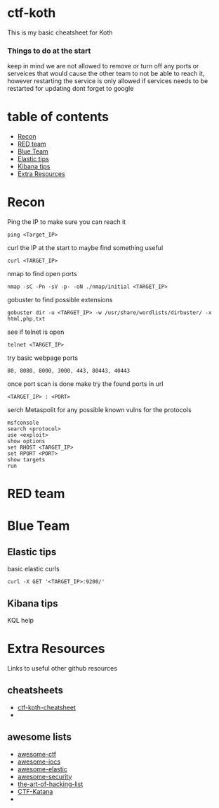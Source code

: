 # ctf-koth
This is my basic cheatsheet for Koth


### Things to do at the start
keep in mind we are not allowed to remove or turn off any ports or serveices that would cause the other team to not be able to reach it, however restarting the service is only allowed if services needs to be restarted for updating
dont forget to google

# table of contents
- [Recon](#recon)
- [RED team](#red-team)
- [Blue Team](#blue-team)
- [Elastic tips](#elastic-tips)
- [Kibana tips](#kibana-tips)
- [Extra Resources](#extra-resources)

# Recon
Ping the IP to make sure you can reach it
``` 
ping <Target_IP>
```
curl the IP at the start to maybe find something useful
```
curl <TARGET_IP>
```
nmap to find open ports
```
nmap -sC -Pn -sV -p- -oN ./nmap/initial <TARGET_IP>
```
gobuster to find possible extensions
```
gobuster dir -u <TARGET_IP> -w /usr/share/wordlists/dirbuster/ -x html,php,txt
```
see if telnet is open
``` 
telnet <TARGET_IP>
```
try basic webpage ports
``` 
80, 8080, 8000, 3000, 443, 80443, 40443 
```
once port scan is done make try the found ports in url
```
<TARGET_IP> : <PORT>
```
serch Metaspolit for any possible known vulns for the protocols
``` 
msfconsole
search <protocol>
use <exploit>
show options
set RHOST <TARGET_IP>
set RPORT <PORT>
show targets
run
```
# RED team





# Blue Team
## Elastic tips
basic elastic curls
```
curl -X GET '<TARGET_IP>:9200/'
```

## Kibana tips
KQL help




# Extra Resources
Links to useful other github resources 
## cheatsheets
- [ctf-koth-cheatsheet](https://github.com/pform-se/pform-ctf-koth-cheatsheet#resource)
- 

## awesome lists
- [awesome-ctf](https://github.com/apsdehal/awesome-ctf)
- [awesome-iocs](https://github.com/sroberts/awesome-iocs)
- [awesome-elastic](https://github.com/dzharii/awesome-elasticsearch)
- [awesome-security](https://github.com/sbilly/awesome-security)
- [the-art-of-hacking-list](https://github.com/The-Art-of-Hacking/h4cker)
- [CTF-Katana](https://github.com/JohnHammond/ctf-katana)
- 
